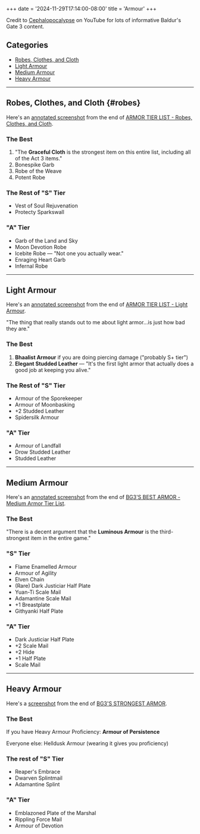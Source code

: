 +++
date = '2024-11-29T17:14:00-08:00'
title = 'Armour'
+++

Credit to [Cephalopocalypse](https://www.youtube.com/@Cephalopocalypse) on YouTube for lots of informative Baldur's Gate 3 content.

## Categories

* [Robes, Clothes, and Cloth](#robes)
* [Light Armour](#light-armour)
* [Medium Armour](#medium-armour)
* [Heavy Armour](#heavy-armour)

---

## Robes, Clothes, and Cloth {#robes}

Here's an [annotated screenshot](Cephalopocalypse%20final%20armour%20robes%20annotated.png) from the end of [ARMOR TIER LIST - Robes, Clothes, and Cloth](https://www.youtube.com/watch?v=TwFGCc8OOfw).

### The Best

1. "The **Graceful Cloth** is the strongest item on this entire list, including all of the Act 3 items."
1. Bonespike Garb
1. Robe of the Weave
1. Potent Robe

### The Rest of "S" Tier

* Vest of Soul Rejuvenation
* Protecty Sparkswall

### "A" Tier

* Garb of the Land and Sky
* Moon Devotion Robe
* Icebite Robe — "Not one you actually wear."
* Enraging Heart Garb
* Infernal Robe

---

## Light Armour

Here's an [annotated screenshot](Cephalopocalypse%20final%20armour%20light%20annotated.png) from the end of [ARMOR TIER LIST - Light Armour](https://www.youtube.com/watch?v=YsQlQcxhnFQ).

"The thing that really stands out to me about light armor…is just how bad they are."

### The Best

1. **Bhaalist Armour** if you are doing piercing damage ("probably S+ tier")
1. **Elegant Studded Leather** — "It's the first light armor that actually does a good job at keeping you alive."

### The Rest of "S" Tier

* Armour of the Sporekeeper
* Armour of Moonbasking
* +2 Studded Leather
* Spidersilk Armour

### "A" Tier

* Armour of Landfall
* Drow Studded Leather
* Studded Leather

---

## Medium Armour

Here's an [annotated screenshot](Cephalopocalypse%20final%20armour%20medium%20annotated.png) from the end of [BG3'S BEST ARMOR - Medium Armor Tier List](https://www.youtube.com/watch?v=5Sbj8DDA04o).

### The Best

"There is a decent argument that the **Luminous Armour** is the third-strongest item in the entire game."

### "S" Tier

* Flame Enamelled Armour
* Armour of Agility
* Elven Chain
* (Rare) Dark Justiciar Half Plate
* Yuan-Ti Scale Mail
* Adamantine Scale Mail
* +1 Breastplate
* Githyanki Half Plate

### "A" Tier

* Dark Justiciar Half Plate
* +2 Scale Mail
* +2 Hide
* +1 Half Plate
* Scale Mail

---

## Heavy Armour

Here's a [screenshot](Cephalopocalypse%20final%20armour%20heavy.png) from the end of [BG3'S STRONGEST ARMOR](https://www.youtube.com/watch?v=VjmWkRCoDWE).

### The Best

If you have Heavy Armour Proficiency: **Armour of Persistence**

Everyone else: Helldusk Armour (wearing it gives you proficiency)

### The rest of "S" Tier

* Reaper's Embrace
* Dwarven Splintmail
* Adamantine Splint

### "A" Tier

* Emblazoned Plate of the Marshal
* Rippling Force Mail
* Armour of Devotion
